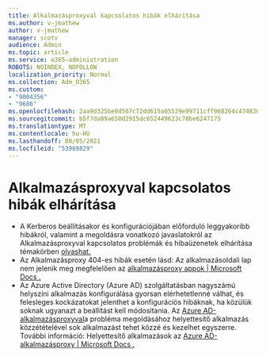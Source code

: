 ```yaml
---
title: Alkalmazásproxyval kapcsolatos hibák elhárítása
ms.author: v-jmathew
author: v-jmathew
manager: scotv
audience: Admin
ms.topic: article
ms.service: o365-administration
ROBOTS: NOINDEX, NOFOLLOW
localization_priority: Normal
ms.collection: Adm_O365
ms.custom:
- "9004356"
- "9686"
ms.openlocfilehash: 2aa9d325be0d507c72dd615a05529e99711cff968264c474820625f8fcc65bdc
ms.sourcegitcommit: b5f7da89a650d2915dc652449623c78be6247175
ms.translationtype: MT
ms.contentlocale: hu-HU
ms.lasthandoff: 08/05/2021
ms.locfileid: "53969829"
---
```

# <a name="troubleshoot-errors-related-to-application-proxy"></a>Alkalmazásproxyval kapcsolatos hibák elhárítása

- A Kerberos beállításakor és konfigurációjában előforduló leggyakoribb hibákról, valamint a megoldásra vonatkozó javaslatokról az Alkalmazásproxyval kapcsolatos problémák és hibaüzenetek elhárítása témakörben [olvashat.](https://docs.microsoft.com/azure/active-directory/manage-apps/application-proxy-troubleshoot#kerberos-errors)
- Az Alkalmazásproxy 404-es hibák esetén lásd: Az alkalmazásoldali lap nem jelenik meg megfelelően az [alkalmazásproxy appok | Microsoft Docs .](https://docs.microsoft.com/azure/active-directory/manage-apps/application-proxy-page-appearance-broken-problem)
- Az Azure Active Directory (Azure AD) szolgáltatásban nagyszámú helyszíni alkalmazás konfigurálása gyorsan elérhetetlenné válhat, és felesleges kockázatokat jelenthet a konfigurációs hibáknak, ha közülük soknak ugyanazt a beállítást kell módosítania. Az [Azure AD-alkalmazásproxyval](https://docs.microsoft.com/azure/active-directory/manage-apps/application-proxy)a probléma megoldásához helyettesítő alkalmazás közzétételével sok alkalmazást tehet közzé és kezelhet egyszerre. További információ: Helyettesítő alkalmazások az [Azure AD-alkalmazásproxy | Microsoft Docs .](https://docs.microsoft.com/azure/active-directory/manage-apps/application-proxy-wildcard)
